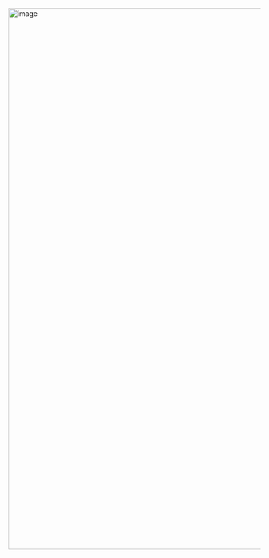 <img width="1920" height="1080" alt="image" src="https://github.com/user-attachments/assets/43e2e9a7-a233-4439-a7e4-2b82ac7d223a" />
